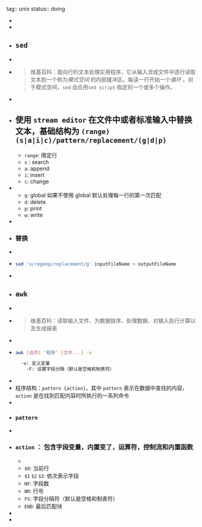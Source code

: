 tag:: unix
status:: doing

-
-
- ## `sed`
-
- > 维基百科：面向行的文本处理实用程序，它从输入流或文件中逐行读取文本到一个称为*模式空间* 的内部缓冲区。每读一行开始一个*循环* 。对于模式空间，`sed` 会应用`sed script` 指定的一个或多个操作。
-
- 使用 `stream editor` 在文件中或者标准输入中替换文本，基础结构为 `(range)(s|a|i|c)/pattern/replacement/(g|d|p)`
	-
	- `range`: 限定行
	- `s` : search
	- `a`: append
	- `i`: insert
	- `c`: change
-
	- `g`: global 如果不使用 global 默认处理每一行的第一次匹配
	- `d`: delete
	- `p`: print
	- `w`: write
-
- ### 替换
-
- ```bash
  sed 's/regexp/replacement/g' inputFileName > outputFileName
  ```
-
- ## `awk`
-
- > 维基百科：读取输入文件、为数据排序、处理数据、对输入执行计算以及生成报表
-
- ```bash
  awk [选项] '程序' [文件...] -v
  
  	-v: 定义变量
      -F: 设置字段分隔（默认是空格和制表符）
  ```
-
- 程序结构：`pattern {action}`，其中 `pattern` 表示在数据中查找的内容，`action` 是在找到匹配内容时所执行的一系列命令
-
- ### `pattern`
-
- ### `action` ： 包含字段变量，内置变了，运算符，控制流和内置函数
	-
	- `$0`: 当前行
	- `$1` `$2` `$3`: 依次表示字段
	- `NF`: 字段数
	- `NR`: 行号
	- `FS`: 字段分隔符（默认是空格和制表符）
	- `END`: 最后匹配块
-
-